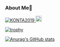 ### About Me👋

<!--
**KONTA2019/KONTA2019** is a ✨ _special_ ✨ repository because its `README.md` (this file) appears on your GitHub profile.

Here are some ideas to get you started:

- 🔭 I’m currently working on ...
- 🌱 I’m currently learning ...
- 👯 I’m looking to collaborate on ...
- 🤔 I’m looking for help with ...
- 💬 Ask me about ...
- 📫 How to reach me: ...
- 😄 Pronouns: ...
- ⚡ Fun fact: ...
-->
<p align="left">
  <a href="https://github.com/KONTA2019/KONTA2019/">
    <img src="https://komarev.com/ghpvc/?username=KONTA2019" alt="KONTA2019" />
  </a>
<!--   <a href="http://twitter.com/KONTA2019">
    <img height="20" src="https://img.shields.io/twitter/follow/KONTA2019?label=Twitter&logo=twitter&style=flat" />
  </a> -->
  <a href="https://github.com/KONTA2019">
    <img height="20" src="https://img.shields.io/github/followers/KONTA2019?label=follow&logo=github&style=flat" />
  </a>
<!--   <a href="https://www.reddit.com/user/KONTA2019">
    <img height="20" src="https://img.shields.io/reddit/user-karma/combined/KONTA2019?label=Reddit&logo=reddit&style=flat" />
  </a> -->
<!--   <a href="https://stackoverflow.com/users/5720201/KONTA2019">
    <img height="20" src="https://img.shields.io/stackexchange/stackoverflow/r/5720201?label=StackOverflow&logo=stack-overflow&style=flat" />
  </a> -->
<!--   <a href="http://qiita.com/KONTA2019">
    <img height="20" src="https://qiita-badge.apiapi.app/s/KONTA2019/posts.svg" />
  </a>
  <a href="http://qiita.com/KONTA2019">
    <img height="20" src="https://qiita-badge.apiapi.app/s/KONTA2019/contributions.svg" />
  </a> -->
</p>


[![trophy](https://github-profile-trophy.vercel.app/?username=KONTA2019&theme=flat&column=7)](https://github.com/ryo-ma/github-profile-trophy)

[![Anurag's GitHub stats](https://github-readme-stats.vercel.app/api?username=KONTA2019)](https://github.com/anuraghazra/github-readme-stats)
